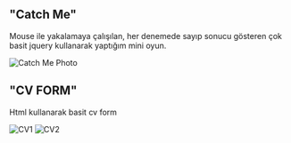 ## "Catch Me"
Mouse ile yakalamaya çalışılan, her denemede sayıp sonucu gösteren çok basit 
jquery kullanarak yaptığım mini oyun.

![Catch Me Photo](https://resimag.com/p1/e1d2f3be525.png)

## "CV FORM"
Html kullanarak basit cv form

![CV1](https://resimag.com/p1/867e7fbfd3c.jpeg)
![CV2](https://resimag.com/p1/67d0c2d6443.jpeg)
